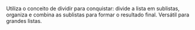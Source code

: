 Utiliza o conceito de dividir para conquistar: divide a lista em sublistas, organiza e combina as sublistas para formar o resultado final.
Versátil para grandes listas.
